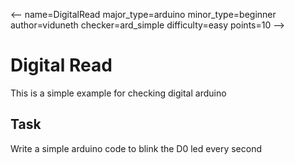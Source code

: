 <--
name=DigitalRead
major_type=arduino
minor_type=beginner
author=viduneth
checker=ard_simple
difficulty=easy
points=10
-->

# Digital Read #

This is a simple example for checking digital arduino

## Task ##

Write a simple arduino code to blink the D0 led every second
